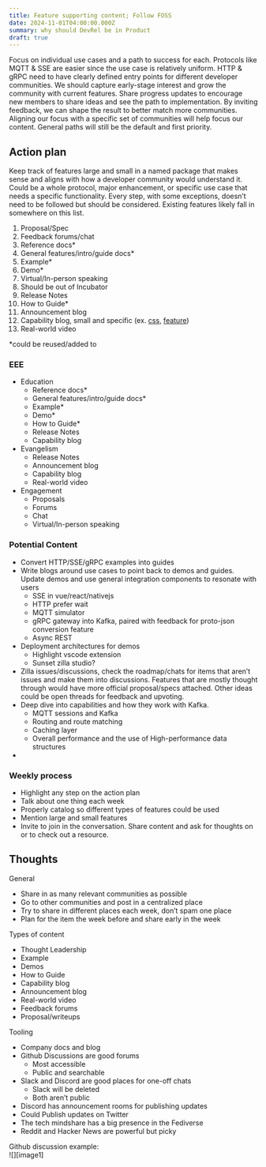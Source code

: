 ```yaml
---
title: Feature supporting content; Follow FOSS
date: 2024-11-01T04:00:00.000Z
summary: why should DevRel be in Product
draft: true
---
```


Focus on individual use cases and a path to success for each. Protocols like MQTT & SSE are easier since the use case is relatively uniform. HTTP & gRPC need to have clearly defined entry points for different developer communities. We should capture early-stage interest and grow the community with current features. Share progress updates to encourage new members to share ideas and see the path to implementation. By inviting feedback, we can shape the result to better match more communities. Aligning our focus with a specific set of communities will help focus our content. General paths will still be the default and first priority.

## Action plan

Keep track of features large and small in a named package that makes sense and aligns with how a developer community would understand it. Could be a whole protocol, major enhancement, or specific use case that needs a specific functionality. Every step, with some exceptions, doesn’t need to be followed but should be considered. Existing features likely fall in somewhere on this list.

1. Proposal/Spec
2. Feedback forums/chat
3. Reference docs\*
4. General features/intro/guide docs\*
5. Example\*
6. Demo\*
7. Virtual/In-person speaking
8. Should be out of Incubator
9. Release Notes
10. How to Guide\*
11. Announcement blog
12. Capability blog, small and specific (ex. [css](https://dev.to/francescovetere/css-trick-transition-from-height-0-to-auto-21de), [feature](https://dev.to/this-is-learning/the-most-upvoted-visual-studio-code-feature-4heh))
13. Real-world video

\*could be reused/added to

### EEE

- Education
  - Reference docs\*
  - General features/intro/guide docs\*
  - Example\*
  - Demo\*
  - How to Guide\*
  - Release Notes
  - Capability blog
- Evangelism
  - Release Notes
  - Announcement blog
  - Capability blog
  - Real-world video
- Engagement
  - Proposals
  - Forums
  - Chat
  - Virtual/In-person speaking

### Potential Content

- Convert HTTP/SSE/gRPC examples into guides
- Write blogs around use cases to point back to demos and guides. Update demos and use general integration components to resonate with users
  - SSE in vue/react/nativejs
  - HTTP prefer wait
  - MQTT simulator
  - gRPC gateway into Kafka, paired with feedback for proto-json conversion feature
  - Async REST
- Deployment architectures for demos
  - Highlight vscode extension
  - Sunset zilla studio?
- Zilla issues/discussions, check the roadmap/chats for items that aren’t issues and make them into discussions. Features that are mostly thought through would have more official proposal/specs attached. Other ideas could be open threads for feedback and upvoting.
- Deep dive into capabilities and how they work with Kafka.
  - MQTT sessions and Kafka
  - Routing and route matching
  - Caching layer
  - Overall performance and the use of High-performance data structures
-

### Weekly process

- Highlight any step on the action plan
- Talk about one thing each week
- Properly catalog so different types of features could be used
- Mention large and small features
- Invite to join in the conversation. Share content and ask for thoughts on or to check out a resource.

## Thoughts

General

- Share in as many relevant communities as possible
- Go to other communities and post in a centralized place
- Try to share in different places each week, don’t spam one place
- Plan for the item the week before and share early in the week

Types of content

- Thought Leadership
- Example
- Demos
- How to Guide
- Capability blog
- Announcement blog
- Real-world video
- Feedback forums
- Proposal/writeups

Tooling

- Company docs and blog
- Github Discussions are good forums
  - Most accessible
  - Public and searchable
- Slack and Discord are good places for one-off chats
  - Slack will be deleted
  - Both aren’t public
- Discord has announcement rooms for publishing updates
- Could Publish updates on Twitter
- The tech mindshare has a big presence in the Fediverse
- Reddit and Hacker News are powerful but picky

Github discussion example:  
![][image1]
